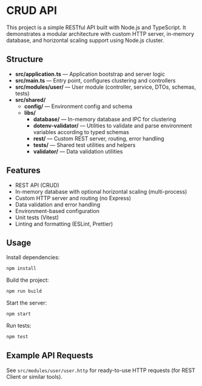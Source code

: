 # CRUD API

This project is a simple RESTful API built with Node.js and TypeScript. It demonstrates a modular architecture with custom HTTP server, in-memory database, and horizontal scaling support using Node.js cluster.

## Structure

- **src/application.ts** — Application bootstrap and server logic
- **src/main.ts** — Entry point, configures clustering and controllers
- **src/modules/user/** — User module (controller, service, DTOs, schemas, tests)
- **src/shared/**
  - **config/** — Environment config and schema
  - **libs/**
    - **database/** — In-memory database and IPC for clustering
    - **dotenv-validator/** — Utilities to validate and parse environment variables according to typed schemas
    - **rest/** — Custom REST server, routing, error handling
    - **tests/** — Shared test utilities and helpers
    - **validator/** — Data validation utilities

## Features

- REST API (CRUD)
- In-memory database with optional horizontal scaling (multi-process)
- Custom HTTP server and routing (no Express)
- Data validation and error handling
- Environment-based configuration
- Unit tests (Vitest)
- Linting and formatting (ESLint, Prettier)

## Usage

Install dependencies:

```bash
npm install
```

Build the project:

```bash
npm run build
```

Start the server:

```bash
npm start
```

Run tests:

```bash
npm test
```

## Example API Requests

See `src/modules/user/user.http` for ready-to-use HTTP requests (for REST Client or similar tools).
